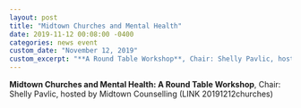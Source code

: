 ```yaml
---
layout: post
title: "Midtown Churches and Mental Health"
date: 2019-11-12 00:08:00 -0400
categories: news event
custom_date: "November 12, 2019"
custom_excerpt: "**A Round Table Workshop**, Chair: Shelly Pavlic, hosted by Midtown Counselling"
---
```


**Midtown Churches and Mental Health: A Round Table Workshop**, Chair: Shelly Pavlic, hosted by Midtown Counselling (LINK 20191212churches)